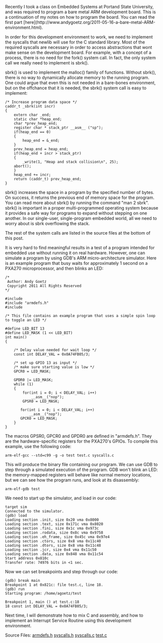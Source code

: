 <meta name="keywords" content="ARM,PSU"/>
Recently I took a class on Embedded Systems at Portand State
University, and was required to program a bare metal ARM development
board. This is a continuation of my notes on how to program the
board. You can read the first part
[here](http://www.andygoetz.org/2011-05-16-a-bare-metal-ARM-environment.html).

In order for this development environment to work, we need to
implement the syscalls that newlib will use for the C standard
library. Most of the required syscalls are necessary in order to
access abstractions that wont make sense on the development board. For
example, with a concept of a process, there is no need for the fork()
system call. In fact, the only system call we really need to implement
is sbrk().

<a name='more'></a>sbrk() is used to implement the malloc() family of functions. Without
sbrk(), there is no way to dynamically allocate memory to the running
program. One could argue that even this is not needed in a bare-bones
environment, but on the offchance that it is needed, the sbrk() system
call is easy to implement:

	/* Increase program data space */
	caddr_t _sbrk(int incr)
	{
	    extern char _end;
	    static char *heap_end;
	    char *prev_heap_end;
	    register char * stack_ptr __asm__ ("sp");
	    if(heap_end == 0)
	    {
	        heap_end = &_end;
	    }
	    prev_heap_end = heap_end;
	    if(heap_end + incr > stack_ptr)
	    {
	        _write(1, "Heap and stack collision\n", 25);
		abort();
	    }
	    heap_end += incr;
	    return (caddr_t) prev_heap_end;
	}

sbrk() increases the space in a program by the specified number of
bytes. On success, it returns the previous end of memory space for the
program. You can read more about sbrk() by running the command "man 2
sbrk". sbrk() is important in a proper multi-programmed operating
system because it provides a safe way for programs to expand without
stepping on one another. In our single-user, single-program embedded
world, all we need to worry about is sbrk overflowing the stack.

The rest of the system calls are listed in the source files at the
bottom of this post.

It is very hard to find meaningful results in a test of a program
intended for embedded use without running it on real
hardware. However, one can simulate a program by using GDB's ARM
micro-architecture simulator. Here is an example program that busy
waits for approximately 1 second on a PXA270 microprocessor, and then
blinks an LED:


	/*
	 Author: Andy Goetz
	 Copyright 2011 All Rights Reserved
	*/
	
	#include
	#include "armdefs.h"
	#include 
	
	/* This file contains an example program that uses a simple spin loop
	to toggle an LED */
	
	#define LED_BIT 13
	#define LED_MASK (1 << LED_BIT)
	int main()
	{
	
	    /* Delay value needed for wait loop */
	    const int DELAY_VAL = 0x0A74FB05/3;
	
	    /* set up GPIO 13 as input */
	    /* make sure starting value is low */
	    GPCR0 = LED_MASK;
	
	    GPDR0 |= LED_MASK;
	    while (1)
	    {
	        for(int i = 0; i < DELAY_VAL; i++)
	            __asm__("nop");
	        GPSR0 = LED_MASK;
	
	       for(int i = 0; i < DELAY_VAL; i++)
	           __asm__("nop");
	       GPCR0 = LED_MASK;
	    }	
	}

The macros GPSR0, GPCR0 and GPDR0 are defined in "armdefs.h". They are
the hardware-specific registers for the PXA270's GPIOs. To compile
this example, use the following code:

	arm-elf-gcc --std=c99 -g -o test test.c syscalls.c

This will produce the binary file containing our program. We can use
GDB to step through a simulated execution of the program. GDB won't
blink an LED: the memory-mapped registers will behave like normal
memory locations, but we can see how the program runs, and look at its
disassembly:

	arm-elf-gdb test

We need to start up the simulator, and load in our code:

	target sim
	Connected to the simulator.
	(gdb) load
	Loading section .init, size 0x20 vma 0x8000
	Loading section .text, size 0x171c vma 0x8020
	Loading section .fini, size 0x1c vma 0x973c
	Loading section .rodata, size 0x8c vma 0x9758
	Loading section .eh_frame, size 0x45c vma 0x97e4
	Loading section .ctors, size 0x8 vma 0x11c40
	Loading section .dtors, size 0x8 vma 0x11c48
	Loading section .jcr, size 0x4 vma 0x11c50
	Loading section .data, size 0x848 vma 0x11c54
	Start address 0x810c
	Transfer rate: 74976 bits in <1 sec.

Now we can set breakpoints and step through our code:

	(gdb) break main
	Breakpoint 1 at 0x821c: file test.c, line 18.
	(gdb) run
	Starting program: /home/agoetz/test 
	
	Breakpoint 1, main () at test.c:18
	18 const int DELAY_VAL = 0x0A74FB05/3;

Next time, I will demonstrate how to mix C and assembly, and how to
implement an Interrupt Service Routine using this development
environment.

Source Files:
[armdefs.h](armdefs.h)
[syscalls.h](syscalls.h)
[syscalls.c](syscalls.c)
[test.c](test.c)





